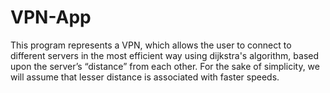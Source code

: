 # VPN-App

This program represents a VPN, which allows the user to connect to different servers in the most efficient way using dijkstra's algorithm, based upon the server’s “distance” from each other. For the sake of simplicity, we will assume that lesser distance is associated with faster speeds. 
